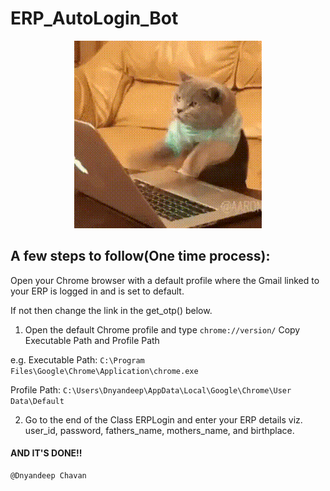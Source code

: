 # ERP_AutoLogin_Bot

<div align="center">
<img src=src/cat.gif width="300">
</div>

## A few steps to follow(One time process):

Open your Chrome browser with a default profile where the Gmail linked to your ERP is logged in and is set to default.

If not then change the link in the get_otp() below.

1. Open the default Chrome profile and type `chrome://version/`
Copy Executable Path and Profile Path

e.g. Executable Path: `C:\Program Files\Google\Chrome\Application\chrome.exe`

Profile Path: `C:\Users\Dnyandeep\AppData\Local\Google\Chrome\User Data\Default`

2. Go to the end of the Class ERPLogin and enter your ERP details viz. user_id, password, fathers_name, mothers_name, and birthplace.

#### AND IT'S DONE!!

```
@Dnyandeep Chavan
```
